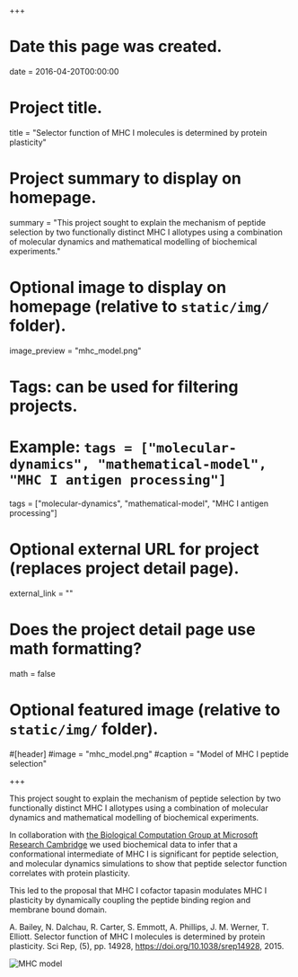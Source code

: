 +++
# Date this page was created.
date = 2016-04-20T00:00:00

# Project title.
title = "Selector function of MHC I molecules is determined by protein plasticity"

# Project summary to display on homepage.
summary = "This project sought to explain the mechanism of peptide selection by two functionally distinct MHC I allotypes using a combination of molecular dynamics and mathematical modelling of biochemical experiments."

# Optional image to display on homepage (relative to `static/img/` folder).
image_preview = "mhc_model.png"

# Tags: can be used for filtering projects.
# Example: `tags = ["molecular-dynamics", "mathematical-model", "MHC I antigen processing"]`
tags = ["molecular-dynamics", "mathematical-model", "MHC I antigen processing"]

# Optional external URL for project (replaces project detail page).
external_link = ""

# Does the project detail page use math formatting?
math = false

# Optional featured image (relative to `static/img/` folder).
#[header]
#image = "mhc_model.png"
#caption = "Model of MHC I peptide selection"

+++

This project sought to explain the mechanism of peptide selection by two functionally distinct MHC I allotypes using a combination of molecular dynamics and mathematical modelling of biochemical experiments.

In collaboration with [the Biological Computation Group at Microsoft Research Cambridge](https://www.microsoft.com/en-us/research/group/biological-computation/) 
we used biochemical data to infer that a conformational intermediate of MHC I is 
significant for peptide selection, and molecular dynamics simulations to show that peptide selector function correlates with protein plasticity.

This led to the proposal that MHC I cofactor tapasin modulates MHC I plasticity by 
dynamically coupling the peptide binding region and membrane bound domain.

A. Bailey, N. Dalchau, R. Carter, S. Emmott, A. Phillips, J. M. Werner, T. Elliott. 
Selector function of MHC I molecules is determined by protein plasticity. 
Sci Rep, (5), pp. 14928, https://doi.org/10.1038/srep14928, 2015. 


![MHC model](/img/mhc_model.png "Mathematical model of MHC I peptide selection")


